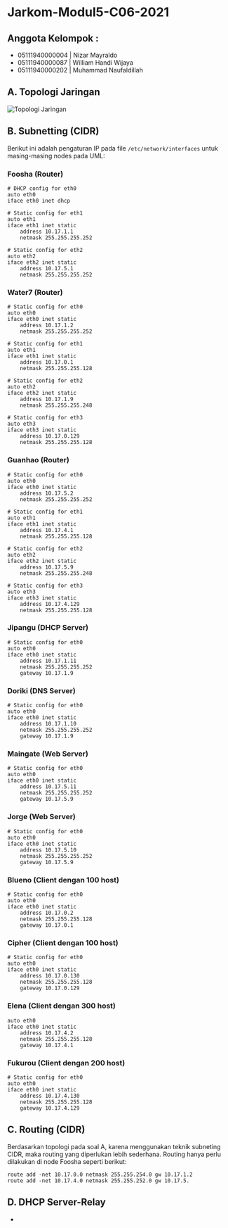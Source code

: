 # Jarkom-Modul5-C06-2021

## Anggota Kelompok : 
- 05111940000004 | Nizar Mayraldo
- 05111940000087 | William Handi Wijaya
- 05111940000202 | Muhammad Naufaldillah

## A. Topologi Jaringan
![Topologi Jaringan](https://user-images.githubusercontent.com/52129348/144748505-68a8193c-c485-4b07-9787-bae9b98ce504.png)

## B. Subnetting (CIDR)
Berikut ini adalah pengaturan IP pada file `/etc/network/interfaces` untuk masing-masing nodes pada UML:

### Foosha (Router)
```
# DHCP config for eth0
auto eth0
iface eth0 inet dhcp

# Static config for eth1
auto eth1
iface eth1 inet static
	address 10.17.1.1
	netmask 255.255.255.252
  
# Static config for eth2
auto eth2
iface eth2 inet static
	address 10.17.5.1
	netmask 255.255.255.252
```

### Water7 (Router)
```
# Static config for eth0
auto eth0
iface eth0 inet static
	address 10.17.1.2
	netmask 255.255.255.252
  
# Static config for eth1
auto eth1
iface eth1 inet static
	address 10.17.0.1
	netmask 255.255.255.128
    
# Static config for eth2
auto eth2
iface eth2 inet static
	address 10.17.1.9
	netmask 255.255.255.248
    
# Static config for eth3
auto eth3
iface eth3 inet static
	address 10.17.0.129
	netmask 255.255.255.128
```

### Guanhao (Router)
```
# Static config for eth0
auto eth0
iface eth0 inet static
	address 10.17.5.2
	netmask 255.255.255.252
    
# Static config for eth1
auto eth1
iface eth1 inet static
	address 10.17.4.1
	netmask 255.255.255.128
    
# Static config for eth2
auto eth2
iface eth2 inet static
	address 10.17.5.9
	netmask 255.255.255.248
    
# Static config for eth3
auto eth3
iface eth3 inet static
	address 10.17.4.129
	netmask 255.255.255.128
```

### Jipangu (DHCP Server)
```
# Static config for eth0
auto eth0
iface eth0 inet static
	address 10.17.1.11
	netmask 255.255.255.252
	gateway 10.17.1.9
```

### Doriki (DNS Server)
```
# Static config for eth0
auto eth0
iface eth0 inet static
	address 10.17.1.10
	netmask 255.255.255.252
	gateway 10.17.1.9
```

### Maingate (Web Server)
```
# Static config for eth0
auto eth0
iface eth0 inet static
	address 10.17.5.11
	netmask 255.255.255.252
	gateway 10.17.5.9
```

### Jorge (Web Server)
```
# Static config for eth0
auto eth0
iface eth0 inet static
	address 10.17.5.10
	netmask 255.255.255.252
	gateway 10.17.5.9
```

### Blueno (Client dengan 100 host)
```
# Static config for eth0
auto eth0
iface eth0 inet static
	address 10.17.0.2
	netmask 255.255.255.128
	gateway 10.17.0.1
```

### Cipher (Client dengan 100 host)
```
# Static config for eth0
auto eth0
iface eth0 inet static
	address 10.17.0.130
	netmask 255.255.255.128
	gateway 10.17.0.129
```

### Elena (Client dengan 300 host)
```
auto eth0
iface eth0 inet static
	address 10.17.4.2
	netmask 255.255.255.128
	gateway 10.17.4.1
```

### Fukurou (Client dengan 200 host)
```
# Static config for eth0
auto eth0
iface eth0 inet static
	address 10.17.4.130
	netmask 255.255.255.128
	gateway 10.17.4.129
```

## C. Routing (CIDR)
Berdasarkan topologi pada soal A, karena menggunakan teknik subneting CIDR, maka routing yang diperlukan lebih sederhana. Routing hanya perlu dilakukan di node Foosha seperti berikut:
```
route add -net 10.17.0.0 netmask 255.255.254.0 gw 10.17.1.2
route add -net 10.17.4.0 netmask 255.255.252.0 gw 10.17.5.
```

## D. DHCP Server-Relay
-
